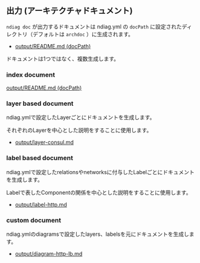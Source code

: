 ## 出力 (アーキテクチャドキュメント)

`ndiag doc` が出力するドキュメントは ndiag.yml の `docPath` に設定されたディレクトリ（デフォルトは `archdoc` ）に生成されます。

- [output/README.md (docPath)](/sample/output/README.md)

ドキュメントは1つではなく、複数生成します。

### index document

[output/README.md (docPath)](/sample/output/README.md)

### layer based document

ndiag.ymlで設定したLayerごとにドキュメントを生成します。

それぞれのLayerを中心とした説明をすることに使用します。

- [output/layer-consul.md](/sample/output/layer-consul.md)

### label based document

ndiag.ymlで設定したrelationsやnetworksに付与したLabelごとにドキュメントを生成します。

Labelで表したComponentの関係を中心とした説明をすることに使用します。

- [output/label-http.md](/sample/output/label-http.md)

### custom document

ndiag.ymlのdiagramsで設定したlayers、labelsを元にドキュメントを生成します。

- [output/diagram-http-lb.md](/sample/output/diagram-http-lb.md)
